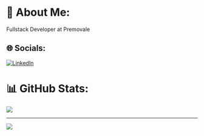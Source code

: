 # 💫 About Me:
Fullstack Developer at Premovale

## 🌐 Socials:
[![LinkedIn](https://img.shields.io/badge/LinkedIn-%230077B5.svg?logo=linkedin&logoColor=white)](https://linkedin.com/in/leonardo-sibuya) 

# 📊 GitHub Stats:

![](https://github-readme-stats.vercel.app/api/top-langs/?username=LeonardoSibuya&theme=react&hide_border=false&include_all_commits=false&count_private=false&layout=compact)

---
[![](https://visitcount.itsvg.in/api?id=LeonardoSibuya&icon=5&color=0)](https://visitcount.itsvg.in)

<!-- Proudly created with GPRM ( https://gprm.itsvg.in ) -->
